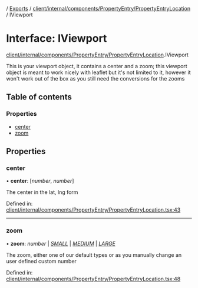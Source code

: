 [](../README.md) / [Exports](../modules.md) / [client/internal/components/PropertyEntry/PropertyEntryLocation](../modules/client_internal_components_propertyentry_propertyentrylocation.md) / IViewport

# Interface: IViewport

[client/internal/components/PropertyEntry/PropertyEntryLocation](../modules/client_internal_components_propertyentry_propertyentrylocation.md).IViewport

This is your viewport object, it contains a center
and a zoom; this viewport object is meant to work
nicely with leaflet but it's not limited to it, however
it won't work out of the box as you still need the conversions
for the zooms

## Table of contents

### Properties

- [center](client_internal_components_propertyentry_propertyentrylocation.iviewport.md#center)
- [zoom](client_internal_components_propertyentry_propertyentrylocation.iviewport.md#zoom)

## Properties

### center

• **center**: [*number*, *number*]

The center in the lat, lng form

Defined in: [client/internal/components/PropertyEntry/PropertyEntryLocation.tsx:43](https://github.com/onzag/itemize/blob/3efa2a4a/client/internal/components/PropertyEntry/PropertyEntryLocation.tsx#L43)

___

### zoom

• **zoom**: *number* \| [*SMALL*](../enums/client_internal_components_propertyentry_propertyentrylocation.iviewportzoomenumtype.md#small) \| [*MEDIUM*](../enums/client_internal_components_propertyentry_propertyentrylocation.iviewportzoomenumtype.md#medium) \| [*LARGE*](../enums/client_internal_components_propertyentry_propertyentrylocation.iviewportzoomenumtype.md#large)

The zoom, either one of our default types or as you manually
change an user defined custom number

Defined in: [client/internal/components/PropertyEntry/PropertyEntryLocation.tsx:48](https://github.com/onzag/itemize/blob/3efa2a4a/client/internal/components/PropertyEntry/PropertyEntryLocation.tsx#L48)
